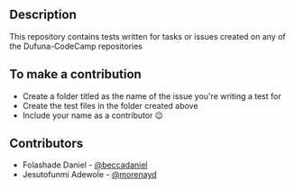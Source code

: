 ## Description
This repository contains tests written for tasks or issues created on any of the Dufuna-CodeCamp repositories

## To make a contribution
- Create a folder titled as the name of the issue you're writing a test for
- Create the test files in the folder created above
- Include your name as a contributor 😉

## Contributors
- Folashade Daniel - [@beccadaniel](github.com/beccadaniel)
- Jesutofunmi Adewole - [@morenayd](github.com/morenayd0)

